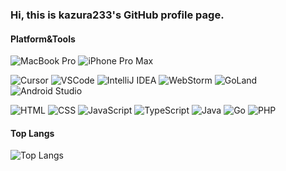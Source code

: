 ### Hi, this is kazura233's GitHub profile page.

#### Platform&Tools
<p>
<img src="https://img.shields.io/badge/MacBook%20Pro-lightgrey?logo=apple&logoColor=white" alt="MacBook Pro">
<img src="https://img.shields.io/badge/iPhone%20Pro%20Max-D4AF37?logo=apple&logoColor=white" alt="iPhone Pro Max">
</p>

<p>
<img src="https://img.shields.io/badge/IDE-Cursor-1E1E1E?logo=cursor&logoColor=white" alt="Cursor">
<img src="https://img.shields.io/badge/IDE-VSCode-007ACC?logo=visualstudiocode&logoColor=white" alt="VSCode">
<img src="https://img.shields.io/badge/IDE-IntelliJ%20IDEA-000000?logo=intellijidea&logoColor=white" alt="IntelliJ IDEA">
<img src="https://img.shields.io/badge/IDE-WebStorm-2496ED?logo=webstorm&logoColor=white" alt="WebStorm">
<img src="https://img.shields.io/badge/IDE-GoLand-00ADD8?logo=goland&logoColor=white" alt="GoLand">
<img src="https://img.shields.io/badge/IDE-Android%20Studio-3DDC84?logo=androidstudio&logoColor=white" alt="Android Studio">
</p>

<p>
<img src="https://img.shields.io/badge/HTML-FF5722?logo=html5&logoColor=white" alt="HTML">
<img src="https://img.shields.io/badge/CSS-2965F1?logo=css3&logoColor=white" alt="CSS">
<img src="https://img.shields.io/badge/JavaScript-F7DF1E?logo=javascript&logoColor=black" alt="JavaScript">
<img src="https://img.shields.io/badge/TypeScript-3178C6?logo=typescript&logoColor=white" alt="TypeScript">
<img src="https://img.shields.io/badge/Java-007396?logo=java&logoColor=white" alt="Java">
<img src="https://img.shields.io/badge/Go-00ADD8?logo=go&logoColor=white" alt="Go">
<img src="https://img.shields.io/badge/PHP-777BB4?logo=php&logoColor=white" alt="PHP">
</p>
  
#### Top Langs
<img src="https://github-readme-stats-ten-gilt.vercel.app/api/top-langs/?username=kazura233&layout=compact&langs_count=6&card_width=445" alt="Top Langs">
